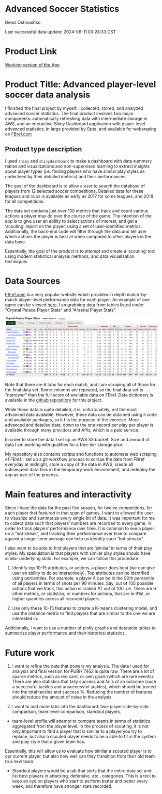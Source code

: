 # Advanced Soccer Statistics
Denis Ostroushko

<!-- gfm -->

Last successful data update: 2024-06-11 00:28:33 CST

# Product Link

[Working version of the
App](https://kexite.shinyapps.io/fb_ref_dashboard/)

<!--
# Obvious Data Fixes: 
&#10;1. Add match week as a variable. During the initial design I completely forgot to include it...
&#10;1.1 Add opponents: currently it is unknown who the opponent on the day was... but the data is available. Will be added in version 2.0 
&#10;2. Europa League and Conference League are not in the data, while UCL is... need to fix this issue, these are some of the best competitions 
to scout players 
&#10;3. Add transfer/market values of players and their salaries 
-->

# Product Title: Advanced player-level soccer data analysis

I finished the final project by myself. I collected, stored, and
analyzed advanced soccer statistics. The final product involves two
major components: automatically refreshing data with intermediate
storage in AWS, and an interactive Shiny Dashboard application with
player-level advanced statistics, in large provided by Opta, and
available for websraping on [FBref.com](https://fbref.com/en/)

## Product type description

I used `shiny` and `shinydashboard` to make a dashboard with data
summary tables and visualizations and non-supervised learning to extract
insights about player types (i.e. finding players who have similar play
styles as underlined by their detailed metrics) and their performances.

The goal of the dashboard is to allow a user to search the database of
players from 12 selected soccer competitions. Detailed data for these
leagues and cups is available as early as 2017 for some leagues, and
2018 for all competitions.

The data set contains just over 100 metrics that track and count various
actions a player may do over the course of the game. The intention of
the app is to give user an ability to select actions of interest, and
get a ‘scouting’ report on the player, using a set of user-identified
metrics. Additionally, the back-end code will filter through the data
and tell user which actions the player is best at when compared to other
players in the data base.

Essentially, the goal of the product is to attempt and create a
‘scouting’ tool using modern statistical analysis methods, and data
visualization techniques.

# Data Sources

[FBref.com](https://fbref.com/en/) is a very popular website which
provides in depth match-by-match player-level performance data for each
player. An example of one game can be viewed
[here](https://fbref.com/en/matches/e62f6e78/Crystal-Palace-Arsenal-August-5-2022-Premier-League).
I an grabbing data from tables listed under “Crystal Palace Player
Stats” and “Arsenal Player Stats”.

![](./Data%20sample.png)

Note that there are 6 tabs for each match, and I am scraping all of
those for the final data set. Some columns are repeated, so the final
data set is “narrower” than the full score of available data on FBref.
Data dictionary is available in the [github
repositiory](https://github.com/denisostroushko1/soccer_dashboard/blob/main/FBref%20Advanced%20Soccer%20Data%20Disctionary.csv)
for this project.

While these data is quite detailed, it is, unfortunately, not the most
advanced data available. However, these data can be obtained using `R`
code and available packages, so it fits the purpose of the exercise.
More advanced and detailed data, down to the one-record per play per
player is available through many providers and APIs, which is a paid
service.

In order to store the data I set up an AWS S3 bucket. Size and amount of
data I am working with qualifies for a free-tier storage plan.

My repository also contains scripts and functions to automate web
scraping of FBref. I set up a git workflow process to scrape the data
from FBref everyday at midnight, store a copy of the data in AWS, create
all subsequent data files in the temporary work environment, and
redeploy the app as part of the process.

# Main features and interactivity

Since I have the data for the past five season, for twelve competitions,
for each player that featured in that span of games, I want to allowed
the user to visualize and summarize every single bit of data. It was
important for me to collect data such that players’ numbers are recorded
to every game, in order to track players’ performance over time. It is
common to see a player on a “hot streak”, and tracking their performance
over time to compare against a longer term average can help us identify
such “hot streaks”.

I also want to be able to find players that are ‘similar’ in terms of
their play styles. My speculation is that players with similar play
styles should have similar underlying stats. For example, we can follow
this procedure:

1.  Identify top 10-15 attributes, or actions, a player does best (we
    can give user an ability to do so interactively). Top attributes can
    be identified using percentiles. For example, a player $A$ can be in
    the 90th percentile of all players in terms of shots per 90 minutes.
    Say, out of 100 possible actions that we track, this action is
    ranked \#7 out of 100, i.e.  there are 6 other metrics, or
    statistics, or numbers for actions, that are in 91st, or higher
    quantiles across all recorded players.

2.  Use only these 10-15 features to create a K-means clustering model,
    and use the distance metric to find players that are similar to the
    one we are interested in.

Additionally, I want to use a number of plotly graphs and datatable
tables to summarize player performance and their historical statistics.

# Future work

1.  I want to refine the data that powers my analysis. The data I used
    for analysis and final version for PUBH 7462 is quite raw. There are
    a lot of sparse metrics, such as red card, or own goals (which are
    rare events). There are also statistics that tally success and fails
    of an outcome (such a successful tackles and unsuccessful tackles),
    which should be turned into the total tackles and success %.
    Reducing the number of features should reduce the amount of noise in
    the analysis.

2.  I want to add more tabs into the dashboard: two-player side-by-side
    comparison, team level-comparison, standout players.

- team-level profile will attempt to compare teams in terms of
  statistics aggregated from the player level. In the process of
  scouting, it is not only important to find a player that is similar to
  a player you try to replace, but also a scouted player needs to be a
  able to fit in the system and play style that a given team has.

Essentially, this will allow us to evaluate how similar a scouted player
is to our current player, but also how well can they transition from
their old team to a new team

- Standout players would be a tab that sorts that the entire data set
  and list best players in attacking, defensive, etc.. categories. This
  is a tool to keep an eye on players who start to perform better and
  better every week, and therefore have stronger stats recorded.
